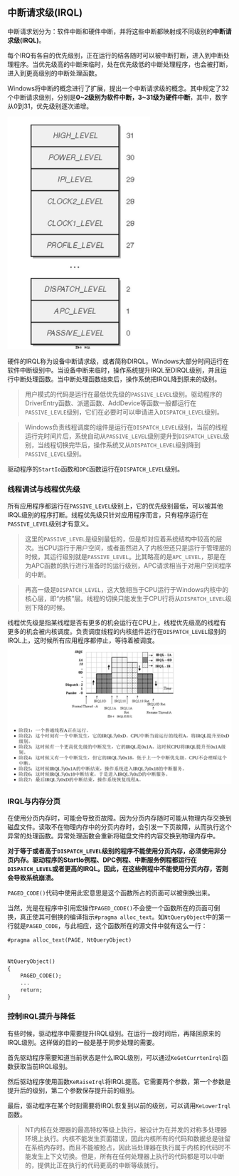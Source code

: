 
## 中断请求级(IRQL)

中断请求划分为：软件中断和硬件中断，并将这些中断都映射成不同级别的**中断请求级(IRQL)**。

每个IRQ有各自的优先级别，正在运行的结各随时可以被中断打断，进入到中断处理程序。当优先级高的中断来临时，处在优先级低的中断处理程序，也会被打断，进入到更高级别的中断处理函数。

Windows将中断的概念进行了扩展，提出一个中断请求级的概念。其中规定了32个中断请求级别，分别是**0~2级别为软件中断，3~31级为硬件中断**，其中，数字从0到31，优先级别逐次递增。

![image](./images/1556422665(1).jpg)

硬件的IRQL称为设备中断请求级，或者简称DIRQL。Windows大部分时间运行在软件中断级别中。当设备中断来临时，操作系统提升IRQL至DIRQL级别，并且运行中断处理函数。当中断处理函数结束后，操作系统把IRQL降到原来的级别。

> 用户模式的代码是运行在最低优先级的`PASSIVE_LEVEL`级别。驱动程序的DriverEntry函数、派遣函数、AddDevice等函数一般都运行在`PASSIVE_LEVLE`级别，它们在必要时可以申请进入`DISPATCH_LEVEL`级别。

> Windows负责线程调度的组件是运行在`DISPATCH_LEVEL`级别，当前的线程运行完时间片后，系统自动从`PASSIVE_LEVEL`级别提升到`DISPATCH_LEVEL`级别，当线程切换完毕后，操作系统又从`DISPATCH_LEVEL`级别降到`PASSIVE_LEVEL`级别。

驱动程序的`StartIo`函数和`DPC`函数运行在`DISPATCH_LEVEL`级别。

### 线程调试与线程优先级

所有应用程序都运行在`PASSIVE_LEVEL`级别上，它的优先级别最低，可以被其他IRQL级别的程序打断。线程优先级只针对应用程序而言，只有程序运行在`PASSIVE_LEVEL`级别才有意义。

> 这里的`PASSIVE_LEVEL`是级别最低的，但是却对应着系统结构中较高的层次。当CPU运行于用户空间，或者虽然进入了内核但还只是运行于管理层的时候，其运行级别就是`PASSIVE_LEVEL`。比其略高的是`APC_LEVEL`，那是在为APC函数的执行进行准备时的运行级别，APC请求相当于对用户空间程序的中断。

> 再高一级是`DISPATCH_LEVEL`，这大致相当于CPU运行于Windows内核中的核心层，即“内核”层。线程的切换只能发生于CPU行将从`DISPATCH_LEVEL`级别下降的时候。

线程优先级是指某线程是否有更多的机会运行在CPU上，线程优先级高的线程有更多的机会被内核调度。负责调度线程的内核组件运行在`DISPATCH_LEVEL`级别的IRQL上，这时候所有应用程序都停止，等待着被调度。
![image](./images/1556433246(1).jpg)

### IRQL与内存分页

在使用分页内存时，可能会导致页故障。因为分页内存随时可能从物理内存交换到磁盘文件。读取不在物理内存中的分页内存时，会引发一下页故障，从而执行这个异常的处理函数。异常处理函数会重新将磁盘文件的内容交换到物理内存中。

**对于等于或者高于`DISPATCH_LEVEL`级别的程序不能使用分页内存，必须使用非分页内存。驱动程序的StartIo例程、DPC例程、中断服务例程都运行在`DISPATCH_LEVEL`或者更高的IRQL。因此，在这些例程中不能使用分页内存，否则会导致系统崩溃。**

`PAGED_CODE()`代码中使用此宏意思是这个函数所占的页面可以被倒换出来。

当然，光是在程序中引用宏操作`PAGED_CODE()`不会使一个函数所在的页面可倒换，真正使其可倒换的编译指示`#pragma alloc_text`。如`NtQueryObject`中的第一行就是`PAGED_CODE`，与此相应，这个函数所在的源文件中就有这么一行：

```
#pragma alloc_text(PAGE, NtQueryObject)


NtQueryObject()
{
    PAGED_CODE();
    ...
    return;
}
```


### 控制IRQL提升与降低

有些时候，驱动程序中需要提升IRQL级别。在运行一段时间后，再降回原来的IRQL级别。这样做的目的一般是基于同步处理的需要。

首先驱动程序需要知道当前状态是什么IRQL级别，可以通过`KeGetCurrtenIrql`函数获取当前IRQL级别。

然后驱动程序使用函数`KeRaiseIrql`将IRQL提高。它需要两个参数，第一个参数是提升后的级别，第二个参数保存提升前的级别。

最后，驱动程序在某个时刻需要将IRQL恢复到以前的级别，可以调用`KeLowerIrql`函数。

> NT内核在处理器的最高特权等级上执行，被设计为在并发的对称多处理器环境上执行。内核不能发生页面错误，因此内核所有的代码和数据总是驻留在系统内存时。而且不能被抢占，因此当处理器在执行属于内核的代码时不能发生上下文切换。但是，所有在任何处理器上执行的代码都是可以中断的，提供比正在执行的代码更高的中断等级就行。
